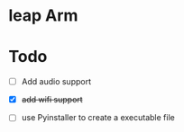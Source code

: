 # leap Arm

# Todo

 * [ ] Add audio support
 * [x] ~~add wifi support~~
 * [ ] use Pyinstaller to create a executable file
 

